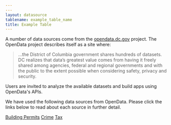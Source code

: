 ```yaml
---
---
layout: datasource
tablename: example_table_name
title: Example Table
---
```

<!--No need to put a header; the title in the front matter (above) will be used as a header-->

A number of data sources come from the [opendata.dc.gov](http://opendata.dc.gov/) project. The OpenData project describes itself as a site where:

> ...the District of Columbia government shares hundreds of datasets. DC realizes that data’s greatest value comes from having it freely shared among agencies, federal and regional governments and with the public to the extent possible when considering safety, privacy and security. 

Users are invited to analyze the available datasets and build apps using OpenData's APIs.

We have used the following data sources from OpenData. Please click the links below to read about each source in further detail.

[Building Permits]({{site.baseurl}}/building_permits)
[Crime]({{site.baseurl}}/crime)
[Tax]({{site.baseurl}}/tax)
